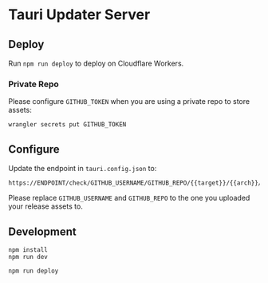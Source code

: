 # Tauri Updater Server

## Deploy

Run `npm run deploy` to deploy on Cloudflare Workers.

### Private Repo

Please configure `GITHUB_TOKEN` when you are using a private repo to store assets:

```
wrangler secrets put GITHUB_TOKEN
```

## Configure

Update the endpoint in `tauri.config.json` to:

```
https://ENDPOINT/check/GITHUB_USERNAME/GITHUB_REPO/{{target}}/{{arch}}/{{current_version}}
```

Please replace `GITHUB_USERNAME` and `GITHUB_REPO` to the one you uploaded your release assets to.

## Development

```
npm install
npm run dev
```

```
npm run deploy
```
